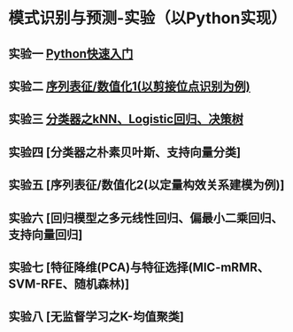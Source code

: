 # 模式识别与预测-实验（以Python实现）

## 实验一 [Python快速入门](https://github.com/ZhijunBioinf/Pattern-Recognition-and-Prediction/blob/master/Lab1_PythonLearning/PythonLearning.md)

## 实验二 [序列表征/数值化1(以剪接位点识别为例)](https://github.com/ZhijunBioinf/Pattern-Recognition-and-Prediction/blob/master/Lab2_SplicingSequencesCoding/sequence_coding.md)

## 实验三 [分类器之kNN、Logistic回归、决策树](https://github.com/ZhijunBioinf/Pattern-Recognition-and-Prediction/blob/master/Lab3_Classifiers_KNN-LR-DT/classifiers1.md)

## 实验四 [分类器之朴素贝叶斯、支持向量分类]

## 实验五 [序列表征/数值化2(以定量构效关系建模为例)]

## 实验六 [回归模型之多元线性回归、偏最小二乘回归、支持向量回归]

## 实验七 [特征降维(PCA)与特征选择(MIC-mRMR、SVM-RFE、随机森林)]

## 实验八 [无监督学习之K-均值聚类]

